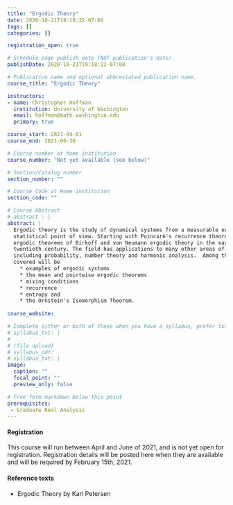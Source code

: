 ```yaml
---
title: "Ergodic Theory"
date: 2020-10-21T19:18:22-07:00
tags: []
categories: []

registration_open: true

# Schedule page publish date (NOT publication's date).
publishDate: 2020-10-21T19:18:22-07:00

# Publication name and optional abbreviated publication name.
course_title: "Ergodic Theory"

instructors:
- name: Christopher Hoffman
  institution: University of Washington
  email: hoffman@math.washington.edu
  primary: true

course_start: 2021-04-01
course_end: 2021-06-30

# Course number at home institution
course_number: "Not yet available (see below)"

# Section/Catalog number
section_number: ""

# Course Code at Home institution
section_code: ""

# Course Abstract
# abstract : |
abstract: |
  Ergodic theory is the study of dynamical systems from a measurable or
  statistical point of view. Starting with Poincaré's recurrence theorem and the
  ergodic theorems of Birkoff and von Neumann ergodic theory in the early
  twentieth century. The field has applications to many other areas of mathematics
  including probability, number theory and harmonic analysis.  Among the topics
  covered will be
    * examples of ergodic systems
    * the mean and pointwise ergodic theorems
    * mixing conditions
    * recurrence
    * entropy and
    * the Ornstein's Isomorphism Theorem.
  
course_website:

# Complete either or both of these when you have a syllabus, prefer txt!
# syllabus_txt: |
#
# (file upload)
# syllabus_pdf:
# syllabus_txt: |
image:
  caption: ""
  focal_point: ""
  preview_only: false

# Free form markdown below this point
prerequisites:
 - Graduate Real Analysis
---
```

#### Registration
This course will run between April and June of 2021, and is not yet open for
registration. Registration details will be posted here when they are available
and will be required by February 15th, 2021.
#### Reference texts
 * Ergodic Theory by Karl Petersen
